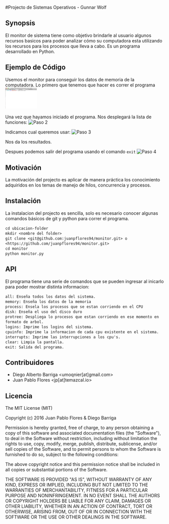 #Projecto de Sistemas Operativos - Gunnar Wolf

## Synopsis
El monitor de sistema tiene como objetivo brindarle al usuario algunos recursos basicos para poder analizar cómo su computadora esta utilizando los recursos para los procesos que lleva a cabo. Es un programa desarrollado en Python.

## Ejemplo de Código
Usemos el monitor para conseguir los datos de memoria de la computadora. Lo primero que tenemos que hacer es correr el programa
<img src="./img/1.png" alt="Step 1" style="width: 100px;">

Una vez que hayamos iniciado el programa. Nos desplegará la lista de funciones:
![Paso 2](https://github.com/juanpflores94/monitor/blob/master/img/2.png "Paso 2")

Indicamos cual queremos usar:
![Paso 3](https://github.com/juanpflores94/monitor/blob/master/img/3.png "Paso 3")

Nos da los resultados.

Despues podemos salir del programa usando el comando `exit`
![Paso 4](https://github.com/juanpflores94/monitor/blob/master/img/4.png "Paso 4")

## Motivación

La motivación del projecto es aplicar de manera práctica los conocimiento adquiridos en los temas de manejo de hilos, concurrencia y procesos. 

## Instalación
La instalacion del projecto es sencilla, solo es necesario conocer algunas comandos básicos de git y python para correr el programa. 
```
cd ubicacion-folder
mkdir <nombre del folder>
git clone <git@github.com:juanpflores94/monitor.git> o <https://github.com/juanpflores94/monitor.git>
cd monitor
python monitor.py
```
## API 
El programa tiene una serie de comandos que se pueden ingresar al inicarlo para poder mostrar distinta informacion:
```
all: Enseña todos los datos del sistema.
memory: Enseña los datos de la memoria
process: Ensela los procesos que se estan corriendo en el CPU
disk: Enseña el uso del disco duro
protree: Despliega lo procesos que estan corriendo en ese momento en formato de arbol.
logins: Imprime los logins del sistema.
cpuinfo: Imprime la informacion de cada cpu existente en el sistema.
interrupts: Imprime las interrupciones a los cpu's.
clear: Limpia la pantalla.
exit: Salida del programa.
```
## Contribuidores
- Diego Alberto Barriga <umoqnier[at]gmail.com>
- Juan Pablo Flores <jp[at]temazcal.io>


## Licencia 

The MIT License (MIT)

Copyright (c) 2016 Juan Pablo Flores & Diego Barriga

Permission is hereby granted, free of charge, to any person obtaining a copy of this software and associated documentation files (the "Software"), to deal in the Software without restriction, including without limitation the rights to use, copy, modify, merge, publish, distribute, sublicense, and/or sell copies of the Software, and to permit persons to whom the Software is furnished to do so, subject to the following conditions:

The above copyright notice and this permission notice shall be included in all copies or substantial portions of the Software.

THE SOFTWARE IS PROVIDED "AS IS", WITHOUT WARRANTY OF ANY KIND, EXPRESS OR IMPLIED, INCLUDING BUT NOT LIMITED TO THE WARRANTIES OF MERCHANTABILITY, FITNESS FOR A PARTICULAR PURPOSE AND NONINFRINGEMENT. IN NO EVENT SHALL THE AUTHORS OR COPYRIGHT HOLDERS BE LIABLE FOR ANY CLAIM, DAMAGES OR OTHER LIABILITY, WHETHER IN AN ACTION OF CONTRACT, TORT OR OTHERWISE, ARISING FROM, OUT OF OR IN CONNECTION WITH THE SOFTWARE OR THE USE OR OTHER DEALINGS IN THE SOFTWARE.